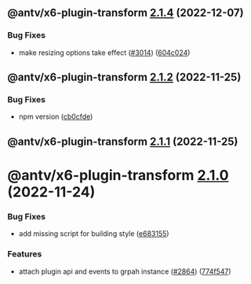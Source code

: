 ## @antv/x6-plugin-transform [2.1.4](https://github.com/antvis/x6/compare/@antv/x6-plugin-transform@2.1.3...@antv/x6-plugin-transform@2.1.4) (2022-12-07)


### Bug Fixes

* make resizing options take effect ([#3014](https://github.com/antvis/x6/issues/3014)) ([604c024](https://github.com/antvis/x6/commit/604c0244cd71ec8e911754dfe524f12c04e4e9ad))

## @antv/x6-plugin-transform [2.1.2](https://github.com/antvis/x6/compare/@antv/x6-plugin-transform@2.1.1...@antv/x6-plugin-transform@2.1.2) (2022-11-25)


### Bug Fixes

* npm version ([cb0cfde](https://github.com/antvis/x6/commit/cb0cfdeb4dbe8858569e6899db08ccb9ab8ba4e7))

## @antv/x6-plugin-transform [2.1.1](https://github.com/antvis/x6/compare/@antv/x6-plugin-transform@2.1.0...@antv/x6-plugin-transform@2.1.1) (2022-11-25)

# @antv/x6-plugin-transform [2.1.0](https://github.com/antvis/x6/compare/@antv/x6-plugin-transform@2.0.0...@antv/x6-plugin-transform@2.1.0) (2022-11-24)


### Bug Fixes

* add missing script for building style ([e683155](https://github.com/antvis/x6/commit/e68315528a202cbc5a9ad256d168943e001d7116))


### Features

* attach plugin api and events to grpah instance ([#2864](https://github.com/antvis/x6/issues/2864)) ([774f547](https://github.com/antvis/x6/commit/774f547b85522eb2411dca949d36ecfe535503f3))
